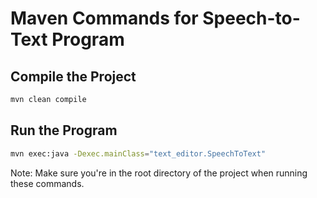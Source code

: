 # Maven Commands for Speech-to-Text Program

## Compile the Project
```bash
mvn clean compile
```

## Run the Program
```bash
mvn exec:java -Dexec.mainClass="text_editor.SpeechToText"
```

Note: Make sure you're in the root directory of the project when running these commands.
